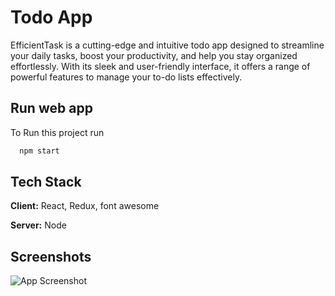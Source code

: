 
# Todo App

EfficientTask is a cutting-edge and intuitive todo app designed to streamline your daily tasks, boost your productivity, and help you stay organized effortlessly. With its sleek and user-friendly interface, it offers a range of powerful features to manage your to-do lists effectively.


## Run web app

To Run this project run

```bash
  npm start
```


## Tech Stack

**Client:** React, Redux, font awesome

**Server:** Node

## Screenshots

![App Screenshot](https://drive.google.com/file/d/1YeP7ymJ54l3U6BMT7ZPEtIuwfUFNQd7V/view?usp=drive_link)